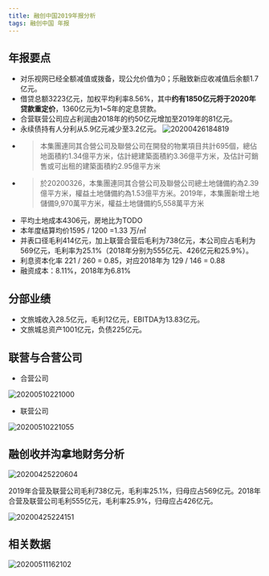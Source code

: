 ```yaml
---
title: 融创中国2019年报分析
tags: 融创中国 年报
---
```


## 年报要点

- 对乐视网已经全额减值或拨备，现公允价值为0；乐融致新应收减值后余额1.7亿元。
- 借贷总额3223亿元，加权平均利率8.56%，其中**约有1850亿元将于2020年贷款重定价**，1360亿元为1~5年的定息贷款。
- 合营联营公司应占利润由2018年的约50亿元增加至2019年的81亿元。
- 永续债持有人分利从5.9亿元减少至3.2亿元。
  ![20200426184819](https://netimages.oss-cn-beijing.aliyuncs.com/20200426184819.png)
- > 本集團連同其合營公司及聯營公司在開發的物業項目共計695個，總佔地面積約1.34億平方米，估計總建築面積約3.36億平方米，及估計可銷售或可出租的建築面積約2.95億平方米
- >於20200326，本集團連同其合營公司及聯營公司總土地儲備約為2.39億平方米，權益土地儲備約為1.53億平方米。2019年，本集團新增土地儲備9,970萬平方米，權益土地儲備約5,558萬平方米
- 平均土地成本4306元，房地比为TODO
- 本年度结算均价1595 / 1200 =1.33 万/㎡
- 并表口径毛利414亿元，加上联营合营后毛利为738亿元，本公司应占毛利为569亿元，毛利率为25.1%（2018年分别为555亿元、426亿元和25.9%）。
- 利息资本化率 221 / 260 = 0.85，对应2018年为 129 / 146 = 0.88
- 融资成本：8.11%，2018年为6.81%

## 分部业绩

- 文旅城收入28.5亿元，毛利12亿元，EBITDA为13.83亿元。
- 文旅城总资产1001亿元，负债225亿元。

## 联营与合营公司

- 合营公司

![20200510221000](https://netimages.oss-cn-beijing.aliyuncs.com/20200510221000.png)

- 联营公司 

![20200510221055](https://netimages.oss-cn-beijing.aliyuncs.com/20200510221055.png)

## 融创收并沟拿地财务分析

![20200425220604](https://netimages.oss-cn-beijing.aliyuncs.com/20200425220604.png)

2019年合营及联营公司毛利738亿元，毛利率25.1%，归母应占569亿元。2018年合营及联营公司毛利555亿元，毛利率25.9%，归母应占426亿元。

![20200425224151](https://netimages.oss-cn-beijing.aliyuncs.com/20200425224151.png)

## 相关数据

![20200511162102](https://netimages.oss-cn-beijing.aliyuncs.com/20200511162102.png)